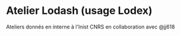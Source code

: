 # Atelier Lodash (usage Lodex) 
Ateliers donnés en interne à l'Inist CNRS en collaboration avec @jj618
